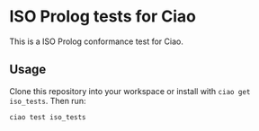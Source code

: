 # ISO Prolog tests for Ciao

This is a ISO Prolog conformance test for Ciao.

## Usage

Clone this repository into your workspace or install with `ciao get
iso_tests`. Then run:
```sh
ciao test iso_tests
```

